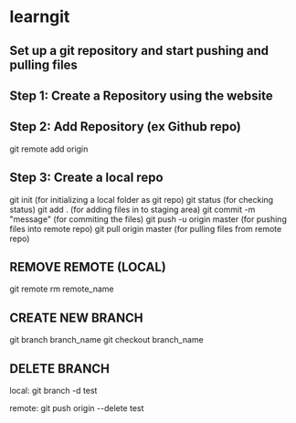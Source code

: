 # learngit
Set up a git repository and start pushing and pulling files
-----------------------------------------------------------

Step 1: Create a Repository using the website
---------------------------------------------

Step 2: Add  Repository (ex Github repo)
-----------------------------------------

git remote add origin <repository-link>

Step 3: Create a local repo
----------------------------

git init  (for initializing a local folder as git repo)
git status (for checking status)
git add . (for adding files in to staging area)
git commit -m "message" (for commiting the  files)
git push -u origin master (for pushing files into remote repo)
git pull origin master (for pulling files from remote repo)

REMOVE REMOTE (LOCAL)
----------------------
git remote rm remote_name

CREATE NEW BRANCH
-------------------
git branch branch_name
git checkout branch_name

DELETE BRANCH
--------------
local:
git branch -d test

remote:
git push origin --delete test

